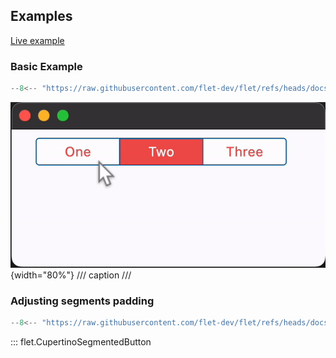 ## Examples

[Live example](https://flet-controls-gallery.fly.dev/buttons/cupertinosegmentedbutton)

### Basic Example

```python
--8<-- "https://raw.githubusercontent.com/flet-dev/flet/refs/heads/docs/sdk/python/examples/controls/cupertino-segmented-button/basic.py"
```

![basic](https://raw.githubusercontent.com/flet-dev/flet/docs/sdk/python/examples/python/controls/cupertino-segmented-button/media/basic.gif){width="80%"}
/// caption
///

### Adjusting segments padding

```python
--8<-- "https://raw.githubusercontent.com/flet-dev/flet/refs/heads/docs/sdk/python/examples/controls/cupertino-segmented-button/segments-padding.py"
```

::: flet.CupertinoSegmentedButton
